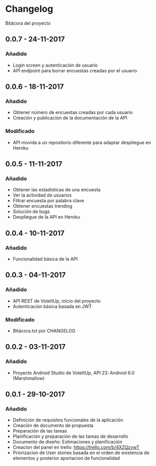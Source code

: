 # Changelog
Bitácora del proyecto

## 0.0.7 - 24-11-2017
### Añadido
- Login screen y autenticación de usuario
- API endpoint para borrar encuestas creadas por el usuario

## 0.0.6 - 18-11-2017
### Añadido
- Obtener número de encuestas creadas por cada usuario
- Creación y publicación de la documentación de la API
### Modificado
- API movida a un repositorio diferente para adaptar despliegue en Heroku

## 0.0.5 - 11-11-2017
### Añadido
- Obtener las estadísticas de una encuesta
- Ver la actividad de usuarios
- Filtrar encuesta por palabra clave
- Obtener encuestas trending
- Solución de bugs
- Despliegue de la API en Heroku

## 0.0.4 - 10-11-2017
### Añadido
- Funcionalidad básica de la API

## 0.0.3 - 04-11-2017
### Añadido
- API REST de VoteItUp, inicio del proyecto
- Autenticación básica basada en JWT
### Modificado
- Bitácora.txt por CHANGELOG

## 0.0.2 - 03-11-2017
### Añadido
- Proyecto Android Studio de VoteItUp, API 23: Android 6.0 (Marshmallow)

## 0.0.1 - 29-10-2017
### Añadido
- Definición de requisitos funcionales de la aplicación
- Creación de documento de propuesta
- Preparación de las tareas
- Planificación y preparación de las tareas de desarrollo
- Documento de diseño: Estimaciones y planificación
- Creacion del panel en trello: https://trello.com/b/4XZQzvwT
- Priorizacion de User stories basada en el orden de existencia de elementos y posterior aportacion de funcionalidad

